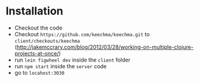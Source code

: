 # Installation

 - Checkout the code
 - Checkout `https://github.com/keechma/keechma.git` to `client/checkouts/keechma` (http://jakemccrary.com/blog/2012/03/28/working-on-multiple-clojure-projects-at-once/)
 -  run `lein figwheel dev` inside the `client` folder
 -  run `npm start` inside the `server` code
 -  go to `locahost:3030`
